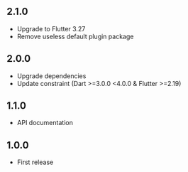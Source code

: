 ## 2.1.0

* Upgrade to Flutter 3.27
* Remove useless default plugin package

## 2.0.0

* Upgrade dependencies
* Update constraint (Dart >=3.0.0 <4.0.0 & Flutter >=2.19) 

## 1.1.0

* API documentation

## 1.0.0

* First release
